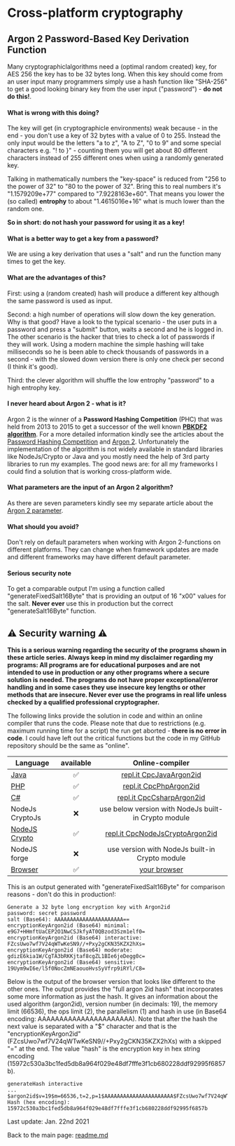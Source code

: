 # Cross-platform cryptography

## Argon 2 Password-Based Key Derivation Function

Many cryptographiclalgorithms need a (optimal random created) key, for AES 256 the key has to be 32 bytes long. When this key should come from an user input many programmers simply use a hash function like "SHA-256" to get a good looking binary key from the user input ("password") - **do not do this!**.

#### What is wrong with this doing?

The key will get (in cryptographicle environments) weak because - in the end - you don't use a key of 32 bytes with a value of 0 to 255. Instead the only input would be the letters "a to z", "A to Z", "0 to 9" and some special characters e.g. "! to }" - counting them you will get about 80 different characters instead of 255 different ones when using a randomly generated key.

Talking in mathematically numbers the "key-space" is reduced from "256 to the power of 32" to "80 to the power of 32". Bring this to real numbers it's "1.1579209e+77" compared to "7.9228163e+60". That means you lower the (so called) **entrophy** to about "1.4615016e+16" what is much lower than the random one.

**So in short: do not hash your password for using it as a key!**

#### What is a better way to get a key from a password?

We are using a key derivation that uses a "salt" and run the function many times to get the key.

#### What are the advantages of this?

First: using a (random created) hash will produce a different key although the same password is used as input.

Second: a high number of operations will slow down the key generation. Why is that good? Have a look to the typical scenario - the user puts in a password and press a "submit" button, waits a second and he is logged in. The other scenario is the hacker that tries to check a lot of passwords if they will work. Using a modern machine the simple hashing will take milliseconds so he is been able to check thousands of passwords in a second - with the slowed down version there is only one check per second (I think it's good).

Third: the clever algorithm will shuffle the low entrophy "password" to a high entrophy key.

#### I never heard about Argon 2 - what is it?

Argon 2 is the winner of a **Password Hashing Competition** (PHC) that was held from 2013 to 2015 to get a successor of the well known [**PBKDF2 algorithm**](pbkdf2.md). For a more detailed information kindly see the articles about the [Password Hashing Competition](https://www.password-hashing.net//) and [Argon 2](https://www.password-hashing.net/#argon2). Unfortunately the implementation of the algorithm is not widely available in standard libraries like NodeJs/Crypto or Java and you mostly need the help of 3rd party libraries to run my examples. The good news are: for all my frameworks I could find a solution that is working cross-platform wide.

#### What parameters are the input of an Argon 2 algorithm?

As there are seven parameters kindly see my separate article about the [Argon 2 parameter](argon2_parameter.md).

#### What should you avoid?

Don't rely on default parameters when working with Argon 2-functions on different platforms. They can change when framework updates are made and different frameworks may have different default  parameter.

#### Serious security note

To get a comparable output I'm using a function called "generateFixedSalt16Byte" that is providing an output of 16 "x00" values for the salt. **Never ever** use this in production but the correct "generateSalt16Byte" function.

## :warning: Security warning :warning:

**This is a serious warning regarding the security of the programs shown in these article series.  Always keep in mind my disclaimer regarding my programs: All programs are for educational purposes and are not intended to use in production or any other programs where a  secure solution is needed. The programs do not have proper exceptional/error handling and in some cases they use insecure key lengths or other methods that are insecure. Never ever use the programs in real life unless checked by a qualified professional cryptographer.**

The following links provide the solution in code and within an online compiler that runs the code. Please note that due to restrictions (e.g. maximum running time for a script) the run get aborted - **there is no error in code**. I could have left out the critical functions but the code in my GitHub repository should be the same as "online".

| Language | available | Online-compiler
| ------ | :---: | :----: |
| [Java](../Argon2id/Argon2id.java) | :white_check_mark: | [repl.it CpcJavaArgon2id](https://repl.it/@javacrypto/CpcJavaArgon2id#Main.java/)
| [PHP](../Argon2id/Argon2id.php) | :white_check_mark: | [repl.it CpcPhpArgon2id](https://repl.it/@javacrypto/CpcPhpArgon2id#main.php/)
| [C#](../Argon2id/Argon2id.cs) | :white_check_mark: | [repl.it CpcCsharpArgon2id](https://repl.it/@javacrypto/CpcCsharpArgon2id#main.cs/)
| NodeJs CryptoJs | :x: | use below version with NodeJs built-in Crypto module
| [NodeJS Crypto](../Argon2id/Argon2idNodeJsCrypto.js) | :white_check_mark: | [repl.it CpcNodeJsCryptoArgon2id](https://repl.it/@javacrypto/CpcNodeJsCryptoArgon2id#index.js/)
| NodeJS forge | :x: | use version with NodeJs built-in Crypto module
| [Browser](../Argon2id/argon2id.html) | :white_check_mark: | [your browser](http://javacrypto.bplaced.net/cpcjs/argon2id/argon2id.html)

This is an output generated with "generateFixedSalt16Byte" for comparison reasons - don't do this in production!:

```plaintext
Generate a 32 byte long encryption key with Argon2id
password: secret password
salt (Base64): AAAAAAAAAAAAAAAAAAAAAA==
encryptionKeyArgon2id (Base64) minimal:     e9G7+HHmftUaCEP2O1NwCSJkfyAT0QBzod3Szm1elf0=
encryptionKeyArgon2id (Base64) interactive: FZcsUwo7wf7V24qWTwKeSN9//+Pxy2gCKN35KZX2hXs=
encryptionKeyArgon2id (Base64) moderate:    gdizE6kia1W/CgTA3bRKKjtaf8cgZL1BIe6jeDegg0c=
encryptionKeyArgon2id (Base64) sensitive:   19Uym9wI6e/l5f0NocZmNEaouoHvsSyVfrp9iRYl/C8=
```

Below is the output of the browser version that looks like different to the other ones. The output provides the "full argon 2id hash" that incorporates some more information as just the hash. It gives an information about the used algorithm (argon2id), version number (in decimals: 19), the memory limit (66536), the ops limit (2), the parallelism (1) and hash in use (in Base64 encoding: AAAAAAAAAAAAAAAAAAAAAA). Note that after the hash the next value is separated with a "$" character and that is the "encryptionKeyArgon2id" (FZcsUwo7wf7V24qWTwKeSN9//+Pxy2gCKN35KZX2hXs) with a skipped "=" at the end. The value "hash" is the encryption key in hex string encoding (15972c530a3bc1fed5db8a964f029e48df7fffe3f1cb680228ddf92995f6857b). 

```plaintext
generateHash interactive
...
$argon2id$v=19$m=66536,t=2,p=1$AAAAAAAAAAAAAAAAAAAAAA$FZcsUwo7wf7V24qWTwKeSN9//+Pxy2gCKN35KZX2hXs
Hash (hex encoding): 15972c530a3bc1fed5db8a964f029e48df7fffe3f1cb680228ddf92995f6857b
```

Last update: Jan. 22nd 2021

Back to the main page: [readme.md](../readme.md)
